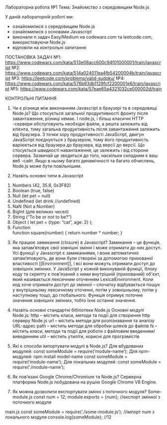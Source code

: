 Лабораторна робота №1
Тема: Знайомство з середовищем Node.js

У даній лабораторній роботі ми:
- ознайомилися з середовищем Node.js
- ознайомилися з основами Javascript
- виконали n задач Easy/Medium на codewars.com та leetcode.com, використовуючи Node.js
- відповіли на контрольні запитання

ПОСТАНОВКА ЗАДАЧ
№1: https://www.codewars.com/kata/513e08acc600c94f01000001/train/javascript 
№2: https://www.codewars.com/kata/514a024011ea4fb54200004b/train/javascript
№3: https://leetcode.com/problems/valid-sudoku/
№4: https://www.codewars.com/kata/576b93db1129fcf2200001e6/train/javascript
№5: https://www.codewars.com/kata/57eae65a4321032ce000002d/train

КОНТРОЛЬНІ ПИТАННЯ
1. Чи є різниця між виконанням Javascript в браузері та в середовищі Node.js?
Що стосується загальної продуктивності фронту після завантаження, різниці немає. І node.js, і більш класичні HTTP -сервери обслуговують необхідні файли, а решта залежить від клієнта, тому загальна продуктивність після завантаження залежить від браузера. 
З точки зору продуктивності JavaScript, двигун JavaScript поєднується з браузером, тому його продуктивність варіюється від браузера до браузера, від версії до версії.
Що стосується швидкості навантаження, це залежить і від сторони сервера. Зазвичай це зводиться до того, наскільки складним є ваш веб -сайт. Якщо в ньому багато динамічності та багато обчислень, Node.js може бути повільнішим.

2. Назвіть основні типи в Javascript
1) Numbers (42, 35.8, 0x3F82)
2) Boolean (true, false)
3) Null (let pet = null)
4) Undefined (let drink   //undefined)
5) NaN (Not a Number)
6) BigInt (для великих чисел)
7) String (“To be or not to be?”)
8) Object ( let pet = {type: “cat”, age: 2} );
9) Function  
        function square(number) {
           return number * number;
        }

3. Як працює замикання (closure) в Javascript?
        Замикання – це функція, яка запам’ятовує свої зовнішні змінні і може отримати до них доступ. Усі функції у Javascript є  замиканнями,  і вони автоматично запам’ятовують, де вони були створені за допомогою прихованої властивості [[Environment]], і всі вони можуть отримати доступ до зовнішніх змінних. 
У JavaScript у кожній виконуваній функції, блоку коду та скрипту є пов'язаний з ними внутрішній (прихований) об'єкт, який називається лексичним оточенням LexicalEnvironment.
Коли код хоче отримати доступ до змінної – спочатку відбувається пошук у внутрішньому лексичному оточенні, потім у зовнішньому, потім у наступному тощо, до глобального. Функція отримує поточне значення зовнішніх змінних, тобто їхнє останнє значення.

4. Назвіть основні стандартні бібліотеки Node.js
Основні модулі Node.js:
http – містить класи, методи та події для створення http серверу Node.js
url – містить методи для розпізнавання та аналізу URL-адрес
path – містить методи для обробки шляхів до файлів
fs – містить класи, методи та події для роботи з файловим введенням/виведенням 
util – містить утиліти, корисні для програмістів 

5. Які є способи імпортувати модулі в Node.js?
Для вбудованих модулей:
        const someModule = require(‘module-name’);
Для npm-модулей:
        npm install model-name
        const someModule = require(‘module-name’);
Для локальних модулей:
        const someModule = require(‘./module-name’);

6. Як пов’язані Google Chrome/Chromium та Node.js?
Серверна платформа Node.js побудована на рушію Google Chrome V8 Engine.

7. Як можна дозволити експортувати змінні з поточного модуля?
Some-module.js
 const num = 12;
 module.exports = {num};  //експорт змінної з поточного модуля

main.js
 const someModule = require(‘./some-module.js’);         //імпорт num з локального модуля
 console.log(someModule);       //12 
